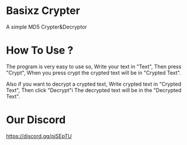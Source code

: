 # Basixz Crypter
A simple MD5 Crypter&Decryptor

# How To Use ?
The program is very easy to use so,
Write your text in "Text",
Then press "Crypt",
When you press crypt the crypted text will be in "Crypted Text".

Also if you want to decrypt a crypted text,
Write crypted text in "Crypted Text",
Then click "Decrypt"i
The decrypted text will be in the "Decrypted Text".

# Our Discord
https://discord.gg/pjSEpTU
